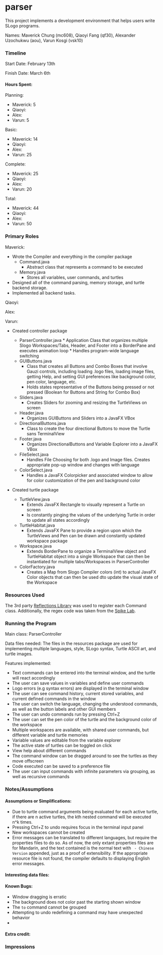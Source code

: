 parser
====

This project implements a development environment that helps users write SLogo programs.

Names: Maverick Chung (mc608), Qiaoyi Fang (qf30), Alexander Uzochukwu (aou), Varun Kosgi (vsk10)


### Timeline

Start Date: February 13th

Finish Date: March 6th

#### Hours Spent:
Planning:
* Maverick: 5
* Qiaoyi:
* Alex: 
* Varun: 5

Basic:
* Maverick: 14
* Qiaoyi:
* Alex: 
* Varun: 25

Complete:
* Maverick: 25
* Qiaoyi:
* Alex: 
* Varun: 20

Total:
* Maverick: 44
* Qiaoyi:
* Alex: 
* Varun: 50

### Primary Roles
Maverick:
* Wrote the Compiler and everything in the compiler package
    * Command.java
        * Abstract class that represents a command to be executed
    * Memory.java
        * Stores all variables, user commands, and turtles
* Designed all of the command parsing, memory storage, and turtle backend storage. 
* Implemented all backend tasks.

Qiaoyi:

Alex:

Varun:
* Created controller package
    * ParserController.java
          * Application Class that organizes multiple Slogo Workspaces/Tabs, Header, and Footer into a BorderPane and executes animation loop
          * Handles program-wide language switching
     * GUIButtons.java
          * Class that creates all Buttons and Combo Boxes that involve Gauzi controls, including loading .logo files, loading image files, getting Help, and setting GUI preferences like background color, pen color, language, etc.
          * Holds states representative of the Buttons being pressed or not pressed (Boolean for Buttons and String for Combo Box)
     * Sliders.java
          * Creates Sliders for zooming and resizing the TurtleViews on screen
     * Header.java
          * Organizes GUIButtons and Sliders into a JavaFX VBox
     * DirectionalButtons.java
          * Class to create the four directional Buttons to move the Turtle sans TerminalView
     * Footer.java
          * Organizes DirectionalButtons and Variable Explorer into a JavaFX VBox
     * FileSelect.java
          * Handles File Choosing for both .logo and Image files. Creates appropriate pop-up window and changes with language
     * ColorSelect.java
          * Handles a JavaFX Colorpicker and associated window to allow for color customization of the pen and background color

* Created turtle package
     * TurtleView.java
          * Extends JavaFX Rectangle to visually represent a Turtle on screen
          * Is constantly pinging the values of the underlying Turtle in order to update all states accordingly
     * TurtleHabitat.java
          * Extends JavaFX Pane to provide a region upon which the TurtleViews and Pen can be drawn and constantly updated
workspace package
     * Workspace.java
          * Extends BorderPane to organize a TerminalView object and TurtleHabitat object into a single Workspace that can then be instantiated for multiple tabs/Workspaces in ParserController
     * ColorFactory.java
          * Creates a Map from Slogo Compiler colors (int) to actual JavaFX Color objects that can then be used dto update the visual state of the Workspace

### Resources Used
The 3rd party [Reflections Library](https://github.com/ronmamo/reflections) was used to register each Command class.
Additionally, the regex code was taken from the [Spike Lab](https://coursework.cs.duke.edu/compsci308_2020spring/spike_parser).


### Running the Program

Main class: ParserController

Data files needed: The files in the resources package are used for implementing multiple languages, style,
SLogo syntax, Turtle ASCII art, and turtle images.

Features implemented:
* Text commands can be entered into the terminal window, and the turtle will react accordingly
* The user can save values in variables and define user commands
* Logo errors (e.g syntax errors) are displayed in the terminal window
* The user can see command history, current stored variables, and current defined commands in the window
* The user can switch the language, changing the understood commands, as well as the button labels and other GUI members
* The user can undo commands run by pressing Ctrl+Z
* The user can set the pen color of the turtle and the background color of the workspace
* Multiple workspaces are available, with shared user commands, but different variable and turtle memories
* Variable values are editable from the variable explorer
* The active state of turtles can be toggled on click
* View help about different commands
* The command window can be dragged around to see the turtles as they move offscreen
* Code executed can be saved to a preference file
* The user can input commands with infinite parameters via grouping, as well as recursive commands

### Notes/Assumptions

#### Assumptions or Simplifications:
* Due to turtle command arguments being evaluated for each active turtle, if there are n active turtles, the
kth nested command will be executed n^k times.
* Pressing Ctrl+Z to undo requires focus in the terminal input panel
* New workspaces cannot be created
* Error messages can be translated to different languages, but require the properties files to do so. As of now,
the only extant properties files are for Mandarin, and the text contained is the normal text with ` - Chinese Version` 
appended, just as a proof of extensibility. If the appropriate resource file is not found, the compiler defaults
to displaying English error messages.

#### Interesting data files:

#### Known Bugs:
* Window dragging is erratic
* The background does not color past the starting shown window
* The `to` command cannot be grouped
* Attempting to undo redefining a command may have unexpected behavior
* 

#### Extra credit:


### Impressions

